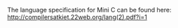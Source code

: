 The language specification for Mini C can be found here: http://compilersatkiet.22web.org/lang(2).pdf?i=1
